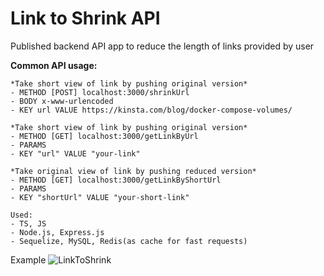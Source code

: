 # **Link to Shrink API**
Published backend API app to reduce the length of links provided by user

**Common API usage:**
```
*Take short view of link by pushing original version*
- METHOD [POST] localhost:3000/shrinkUrl
- BODY x-www-urlencoded
- KEY url VALUE https://kinsta.com/blog/docker-compose-volumes/
```
```
*Take short view of link by pushing original version*
- METHOD [GET] localhost:3000/getLinkByUrl
- PARAMS
- KEY "url" VALUE "your-link"
```
```
*Take original view of link by pushing reduced version*
- METHOD [GET] localhost:3000/getLinkByShortUrl
- PARAMS
- KEY "shortUrl" VALUE "your-short-link"
```
```
Used:
- TS, JS
- Node.js, Express.js
- Sequelize, MySQL, Redis(as cache for fast requests)
```
Example
![LinkToShrink](https://github.com/Javez/LinkToShrink/assets/66317972/cf2b854d-c713-47f6-a953-daa3eda06fff)
